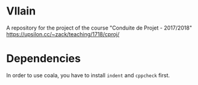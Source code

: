 # VIlain

A repository for the project of the course "Conduite de Projet - 2017/2018" <https://upsilon.cc/~zack/teaching/1718/cproj/>

# Dependencies

In order to use coala, you have to install `indent` and `cppcheck` first.
